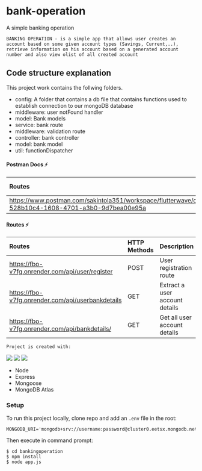 # bank-operation

A simple banking operation

```
BANKING OPERATION - is a simple app that allows user creates an account based on some given account types (Savings, Current,..), retrieve information on his account based on a generated account number and also view olist of all created account
```

## Code structure explanation

This project work contains the follwing folders.

- config: A folder that contains a db file that contains functions used to establish connection to our mongoDB database
- middleware: user notFound handler
- model: Bank models
- service: bank route
- middleware: validation route
- controller: bank controller
- model: bank model
- util: functionDispatcher



#### Postman Docs ⚡

| Routes               | HTTP Methods | Description                    |
| :------------------- | :----------- | :----------------------------- |
| https://www.postman.com/sakintola351/workspace/flutterwave/documentation/16998467-528b10c4-1608-4701-a3b0-9d7bea00e95a | POST, GET | POSTMAN 



#### Routes ⚡

| Routes               | HTTP Methods | Description                    |
| :------------------- | :----------- | :----------------------------- |
| https://fbo-v7fg.onrender.com/api/user/register   | POST         | User registration route        |
| https://fbo-v7fg.onrender.com/api/userbankdetails | GET          | Extract a user account details |
| https://fbo-v7fg.onrender.com/api/bankdetails/    | GET          | Get all user account details   |



```
Project is created with:
```

<p>
<img src="https://img.shields.io/badge/-MongoDB%20-1AA121?style=for-the-badge&logo=mongodb&logoColor=green">
<img src="https://img.shields.io/badge/-Expressjs%20-%23323330?style=for-the-badge&logo=express"> 
<img src="https://img.shields.io/badge/-Nodejs%20-%23323330?style=for-the-badge&logo=Node.js&logoColor=green">
</p>


- Node
- Express
- Mongoose
- MongoDB Atlas

### Setup

To run this project locally, clone repo and add an `.env` file in the root:

```
MONGODB_URI='mongodb+srv://username:password@cluster0.eetsx.mongodb.net/database_name'
```

Then execute in command prompt:

```
$ cd bankingoperation
$ npm install
$ node app.js
```
